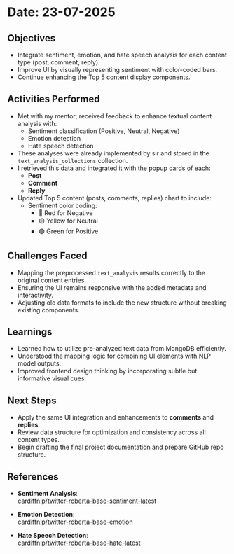 # Date: 23-07-2025

## Objectives

- Integrate sentiment, emotion, and hate speech analysis for each content type (post, comment, reply).
- Improve UI by visually representing sentiment with color-coded bars.
- Continue enhancing the Top 5 content display components.

## Activities Performed

- Met with my mentor; received feedback to enhance textual content analysis with:
  - Sentiment classification (Positive, Neutral, Negative)
  - Emotion detection
  - Hate speech detection
- These analyses were already implemented by sir and stored in the `text_analysis_collections` collection.
- I retrieved this data and integrated it with the popup cards of each:
  - **Post**
  - **Comment**
  - **Reply**
- Updated Top 5 content (posts, comments, replies) chart to include:
  - Sentiment color coding:
    - 🔴 Red for Negative
    - 🟡 Yellow for Neutral
    - 🟢 Green for Positive


## Challenges Faced

- Mapping the preprocessed `text_analysis` results correctly to the original content entries.
- Ensuring the UI remains responsive with the added metadata and interactivity.
- Adjusting old data formats to include the new structure without breaking existing components.

## Learnings

- Learned how to utilize pre-analyzed text data from MongoDB efficiently.
- Understood the mapping logic for combining UI elements with NLP model outputs.
- Improved frontend design thinking by incorporating subtle but informative visual cues.

## Next Steps

- Apply the same UI integration and enhancements to **comments** and **replies**.
- Review data structure for optimization and consistency across all content types.
- Begin drafting the final project documentation and prepare GitHub repo structure.

## References

- **Sentiment Analysis**:  
  [cardiffnlp/twitter-roberta-base-sentiment-latest](https://huggingface.co/cardiffnlp/twitter-roberta-base-sentiment-latest)

- **Emotion Detection**:  
  [cardiffnlp/twitter-roberta-base-emotion](https://huggingface.co/cardiffnlp/twitter-roberta-base-emotion)

- **Hate Speech Detection**:  
  [cardiffnlp/twitter-roberta-base-hate-latest](https://huggingface.co/cardiffnlp/twitter-roberta-base-hate-latest)
